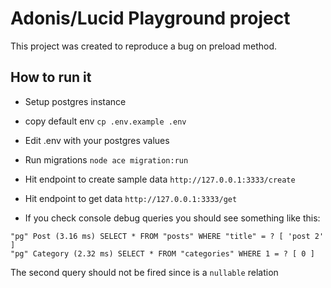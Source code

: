 # Adonis/Lucid Playground project
This project was created to reproduce a bug on preload method.

## How to run it

- Setup postgres instance
- copy default env `cp .env.example .env` 
- Edit .env with your postgres values
- Run migrations `node ace migration:run`
- Hit endpoint to create sample data `http://127.0.0.1:3333/create`
- Hit endpoint to get data `http://127.0.0.1:3333/get`

- If you check console debug queries you should see something like this:

```
"pg" Post (3.16 ms) SELECT * FROM "posts" WHERE "title" = ? [ 'post 2' ]
"pg" Category (2.32 ms) SELECT * FROM "categories" WHERE 1 = ? [ 0 ]
```

The second query should not be fired since is a `nullable` relation